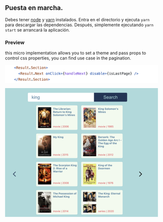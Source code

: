 ## Puesta en marcha.

Debes tener [node](https://nodejs.org/es/) y [yarn](https://yarnpkg.com/) instalados.
Entra en el directorio y ejecuta `yarn` para descargar las dependencias.
Después, simplemente ejecutando `yarn start` se arrancará la aplicación.


### Preview

this micro implementation allows you to set a theme and pass props to control css properties, you can find use case in the pagination.

![Styles](./docs/img/styled.png)

![Preview](./docs/img/preview.png)


